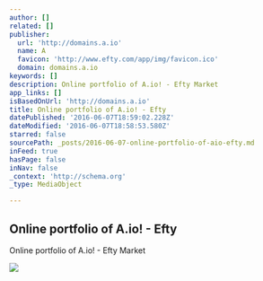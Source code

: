 ```yaml
---
author: []
related: []
publisher:
  url: 'http://domains.a.io'
  name: A
  favicon: 'http://www.efty.com/app/img/favicon.ico'
  domain: domains.a.io
keywords: []
description: Online portfolio of A.io! - Efty Market
app_links: []
isBasedOnUrl: 'http://domains.a.io'
title: Online portfolio of A.io! - Efty
datePublished: '2016-06-07T18:59:02.228Z'
dateModified: '2016-06-07T18:58:53.580Z'
starred: false
sourcePath: _posts/2016-06-07-online-portfolio-of-aio-efty.md
inFeed: true
hasPage: false
inNav: false
_context: 'http://schema.org'
_type: MediaObject

---
```

<article style=""><h1>Online portfolio of A.io! - Efty</h1><p>Online portfolio of A.io! - Efty Market</p><img src="http://www.efty.com/app/img/logo_clean.png" /></article>